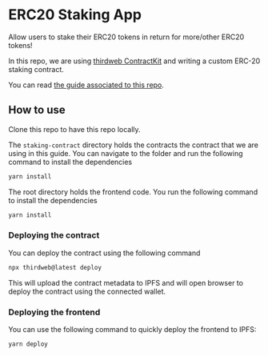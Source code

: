 # ERC20 Staking App

Allow users to stake their ERC20 tokens in return for more/other ERC20 tokens!

In this repo, we are using [thirdweb ContractKit](https://thirdweb.com/contractkit) and writing a custom ERC-20 staking contract.

You can read [the guide associated to this repo](https://blog.thirdweb.com/build-an-erc20-staking-smart-contract-web-application/).

## How to use

Clone this repo to have this repo locally.

The `staking-contract` directory holds the contracts the contract that we are using in this guide. You can navigate to the folder and run the following command to install the dependencies

```bash
yarn install
```

The root directory holds the frontend code. You run the following command to install the dependencies

```bash
yarn install
```

### Deploying the contract

You can deploy the contract using the following command

```bash
npx thirdweb@latest deploy
```

This will upload the contract metadata to IPFS and will open browser to deploy the contract using the connected wallet.

### Deploying the frontend

You can use the following command to quickly deploy the frontend to IPFS:

```bash
yarn deploy
```
